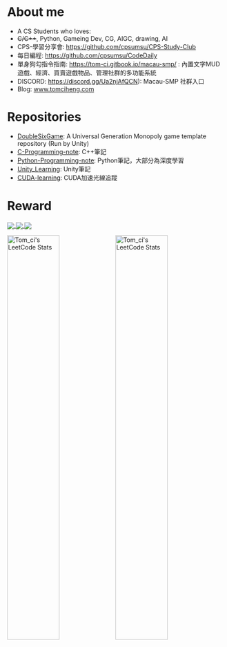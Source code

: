 <!--
**tom-choi/tom-choi** is a ✨ _special_ ✨ repository because its `README.md` (this file) appears on your GitHub profile.

Here are some ideas to get you started:

- 🔭 I’m currently working on ...
- 🌱 I’m currently learning ...
- 👯 I’m looking to collaborate on ...
- 🤔 I’m looking for help with ...
- 💬 Ask me about ...
- 📫 How to reach me: ...
- 😄 Pronouns: ...
- ⚡ Fun fact: ...
-->

# About me #

- A CS Students who loves:
- ~~C/C++~~, Python, Gameing Dev, CG, AIGC, drawing, AI
- CPS-學習分享會: https://github.com/cpsumsu/CPS-Study-Club
- 每日編程: https://github.com/cpsumsu/CodeDaily
- 單身狗勾指令指南: https://tom-ci.gitbook.io/macau-smp/ : 內置文字MUD遊戲、經濟、買賣遊戲物品、管理社群的多功能系統
- DISCORD: https://discord.gg/Ua2njAfQCN): Macau-SMP 社群入口
- Blog: www.tomciheng.com

# Repositories #
- [DoubleSixGame](https://github.com/tom-choi/DoubleSixGame): A Universal Generation Monopoly game template repository (Run by Unity)
- [C-Programming-note](https://github.com/tom-choi/C-Programming-note): C++筆記
- [Python-Programming-note](https://github.com/tom-choi/Python-Programming-note): Python筆記，大部分為深度學習
- [Unity_Learning](https://github.com/tom-choi/Unity_Learning): Unity筆記
- [CUDA-learning](https://github.com/tom-choi/CUDA-learning): CUDA加速光線追蹤

# Reward #

<a href="https://github.com/ryo-ma/github-profile-trophy">
  <img align="center" src="https://github-profile-trophy.vercel.app/?username=tom-choi&theme=onedark" />
</a>

<a href="https://github.com/anuraghazra/github-readme-stats">
  <img align="center" src="https://github-readme-stats.vercel.app/api?username=tom-choi&count_private=true&theme=onedark" />
</a>

<a href="https://github.com/anuraghazra/github-readme-stats">
  <img align="center" src="https://github-readme-stats.vercel.app/api/top-langs/?username=tom-choi&layout=compact&theme=onedark&hide=jupyter%20notebook&langs_count=8" />
</a>

<p>
  <img src="https://stats.justsong.cn/api/leetcode/?username=6bLEUSKV8x&theme=light" alt="Tom_ci's LeetCode Stats" width="49%" />
  <img src="https://stats.justsong.cn/api/leetcode/?username=6bLEUSKV8x&theme=dark" alt="Tom_ci's LeetCode Stats" width="49%" /> 
</p>
